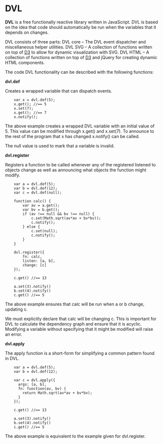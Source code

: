 # DVL

**DVL** is a free functionally reactive library written in JavaScript. DVL is based on the idea that code should automatically be run when the variables that it depends on changes.

DVL consists of three parts:
DVL core – The DVL event dispatcher and miscellaneous helper utilities.
DVL SVG – A collection of functions written on top of  [D3](http://mbostock.github.com/d3/) to allow for dynamic visualization with SVG.
DVL HTML – A collection of functions written on top of  [D3](http://mbostock.github.com/d3/) and jQuery for creating dynamic HTML components.

The code DVL functionality can be described with the following functions:

**dvl.def**

Creates a wrapped variable that can dispatch events.

		var x = dvl.def(5);
		x.get(); //== 5
		x.set(7);
		x.get(); //== 7
		x.notify();
		
The above example creates a wrapped DVL variable with an initial value of 5. This value can be modified through x.get() and x.set(7). To announce to the rest of the program that x has changed x.notify() can be called.

The null value is used to mark that a variable is invalid. 

**dvl.register**

Registers a function to be called whenever any of the registered listened to objects change as well as announcing what objects the function might modify.

		var a = dvl.def(5);
		var b = dvl.def(12);
		var c = dvl.def(null);

		function calc() {
			var av = a.get();
			var bv = b.get();
			if (av !== null && bv !== null) {
				c.set(Math.sqrt(av*av + bv*bv));
				c.notify();
			} else {
				c.set(null);
				c.notify();
			}
		}

		dvl.register({
			fn: calc,
			listen: [a, b],
			change: [c]
		});

		c.get() //== 13
		
		a.set(3).notify()
		b.set(4).notify()
		c.get() //== 5

The above example ensures that calc will be run when a or b change, updating c.

We must explicitly declare that calc will be changing c. This is important for DVL to calculate the dependency graph and ensure that it is acyclic. Modifying a variable without specifying that it might be modified will raise an error.

**dvl.apply**

The apply function is a short-form for simplifying a common pattern found in DVL.

		var a = dvl.def(5);
		var b = dvl.def(12);

		var c = dvl.apply({
		  args: [a, b],
		  fn: function(av, bv) { 
		    return Math.sqrt(av*av + bv*bv); 
		  }
		});

		c.get() //== 13
		
		a.set(3).notify()
		b.set(4).notify()
		c.get() //== 5
		
The above example is equivalent to the example given for dvl.register.

